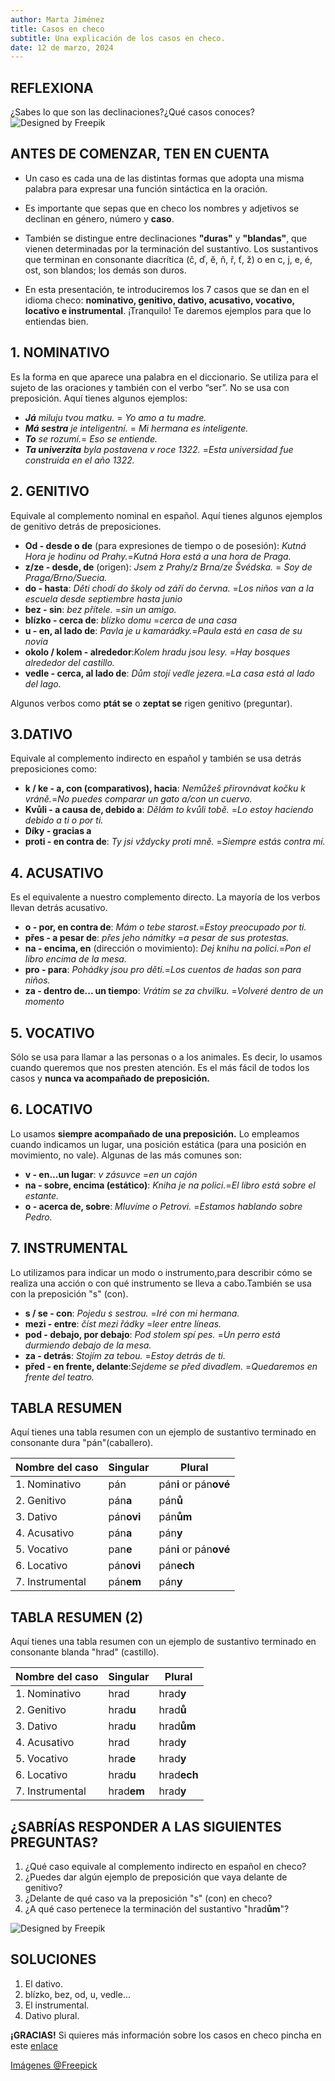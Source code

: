 ```yaml
---
author: Marta Jiménez
title: Casos en checo
subtitle: Una explicación de los casos en checo.
date: 12 de marzo, 2024
---
```


## REFLEXIONA
¿Sabes lo que son las declinaciones?¿Qué casos conoces?
![Designed by Freepik](images/brain.jpg)



## ANTES DE COMENZAR, TEN EN CUENTA

- Un caso es cada una de las distintas formas que adopta una misma palabra para expresar una función sintáctica en la oración.

- Es importante que sepas que en checo los nombres y adjetivos se declinan en género, número y **caso**. 

- También se distingue entre declinaciones **"duras"** y **"blandas"**, que vienen determinadas por la terminación del sustantivo. Los sustantivos que terminan en consonante diacrítica (č, ď, ě, ň, ř, ť, ž) o en c, j, e, é, ost, son blandos; los demás son duros.

- En esta presentación, te introduciremos los 7 casos que se dan en el idioma checo: **nominativo, genitivo, dativo, acusativo, vocativo, locativo e instrumental**. ¡Tranquilo! Te daremos ejemplos para que lo entiendas bien. 

## 1. NOMINATIVO

Es la forma en que aparece una palabra en el diccionario. Se utiliza para el sujeto de las oraciones y también con el verbo “ser”. No se usa con preposición. Aquí tienes algunos ejemplos:


- _**Já** miluju tvou matku._ = _Yo amo a tu madre._
- _**Má sestra** je inteligentní._ = _Mi hermana es inteligente._
- _**To** se rozumí._= _Eso se entiende._
- _**Ta univerzita** byla postavena v roce 1322._ =_Esta universidad fue construida en el año 1322._


## 2. GENITIVO
Equivale al complemento nominal en español. Aquí tienes algunos ejemplos de genitivo detrás de preposiciones. 

- **Od - desde o de** (para expresiones de tiempo o de posesión): _Kutná Hora je hodinu od Prahy._=_Kutná Hora está a una hora de Praga._
- **z/ze - desde, de** (origen): _Jsem z Prahy/z Brna/ze Švédska._ = _Soy de Praga/Brno/Suecia._
- **do - hasta**: _Děti chodí do školy od září do června._ =_Los niños van a la escuela desde septiembre hasta junio_
- **bez - sin**: _bez přítele._ =_sin un amigo._ 
- **blízko - cerca de**: _blízko domu_ =_cerca de una casa_
- **u - en, al lado de**: _Pavla je u kamarádky._=_Paula está en casa de su novia_
- **okolo / kolem - alrededor**:_Kolem hradu jsou lesy._ =_Hay bosques alrededor del castillo._
- **vedle - cerca, al lado de**: _Dům stojí vedle jezera._=_La casa está al lado del lago._


Algunos verbos como **ptát se** o **zeptat se** rigen genitivo (preguntar).

## 3.DATIVO  
Equivale al complemento indirecto en español y también se usa detrás preposiciones como: 

- **k / ke - a, con (comparativos), hacia**: _Nemůžeš přirovnávat kočku k vráně._=_No puedes comparar un gato a/con un cuervo._
- **Kvůli - a causa de, debido a**: _Dělám to kvůli tobě._ =_Lo estoy haciendo debido a ti o por ti._
- **Díky - gracias a**
- **proti - en contra de**: _Ty jsi vždycky proti mně._ =_Siempre estás contra mí._


## 4. ACUSATIVO
Es el equivalente a nuestro complemento directo. La mayoría de los verbos llevan detrás acusativo. 

- **o - por, en contra de**: _Mám o tebe starost._=_Estoy preocupado por ti._
- **přes - a pesar de**: _přes jeho námitky_ =_a pesar de sus protestas._
- **na - encima, en** (dirección o movimiento): _Dej knihu na polici._=_Pon el libro encima de la mesa._ 
- **pro - para**: _Pohádky jsou pro děti._=_Los cuentos de hadas son para niños._
- **za - dentro de... un tiempo**: _Vrátím se za chvilku._ =_Volveré dentro de un momento_


## 5. VOCATIVO

Sólo se usa para llamar a las personas o a los animales. Es decir, lo usamos cuando queremos que nos presten atención. Es el más fácil de todos los casos y **nunca va acompañado de preposición.**

## 6. LOCATIVO
Lo usamos **siempre acompañado de una preposición.** Lo empleamos cuando indicamos un lugar, una posición estática (para una posición en movimiento, no vale). Algunas de las más comunes son: 

- **v - en...un lugar**: _v zásuvce_ =_en un cajón_
- **na - sobre, encima (estático)**: _Kniha je na polici._=_El libro está sobre el estante._
- **o - acerca de, sobre**: _Mluvíme o Petrovi._ =_Estamos hablando sobre Pedro._


## 7. INSTRUMENTAL
Lo utilizamos para indicar un modo o instrumento,para describir cómo se realiza una acción o con qué instrumento se lleva a cabo.También se usa con la preposición "s" (con).

- **s / se - con**: _Pojedu s sestrou._ =_Iré con mi hermana._
- **mezi - entre**: _číst mezi řádky_ =_leer entre líneas._
- **pod - debajo, por debajo**: _Pod stolem spí pes._ =_Un perro está durmiendo debajo de la mesa._
- **za - detrás**: _Stojím za tebou._ =_Estoy detrás de ti._
- **před - en frente, delante**:_Sejdeme se před divadlem._ =_Quedaremos en frente del teatro._

## TABLA RESUMEN 

Aquí tienes una tabla resumen con un ejemplo de sustantivo terminado en consonante dura "pán"(caballero).

| Nombre del caso | Singular | Plural                |
|-----------------|----------|-----------------------|
|1. Nominativo    |pán       | pán**i** or pán**ové**|  
|2. Genitivo      |pán**a**  | pán**ů**              |
|3. Dativo        |pán**ovi**| pán**ům**             |
|4. Acusativo     |pán**a**  | pán**y**              |
|5. Vocativo      |pan**e**  | pán**i** or pán**ové**|
|6. Locativo      |pán**ovi**| pán**ech**            |
|7. Instrumental  |pán**em** | pán**y**              | 


## TABLA RESUMEN (2)

Aquí tienes una tabla resumen con un ejemplo de sustantivo terminado en consonante blanda "hrad" (castillo).

| Nombre del caso | Singular | Plural                |
|-----------------|----------|-----------------------|
|1. Nominativo    |hrad      | hrad**y**             |  
|2. Genitivo      |hrad**u** | hrad**ů**             |
|3. Dativo        |hrad**u** | hrad**ům**            |
|4. Acusativo     |hrad      | hrad**y**             |
|5. Vocativo      |hrad**e** | hrad**y**             |
|6. Locativo      |hrad**u** | hrad**ech**           |
|7. Instrumental  |hrad**em**| hrad**y**             | 

## ¿SABRÍAS RESPONDER A LAS SIGUIENTES PREGUNTAS?
1. ¿Qué caso equivale al complemento indirecto en español en checo?
2. ¿Puedes dar algún ejemplo de preposición que vaya delante de genitivo?
3. ¿Delante de qué caso va la preposición "s" (con) en checo?
4. ¿A qué caso pertenece la terminación del sustantivo "hrad**ům**"?

![Designed by Freepik](images/preguntas.jpg)

## SOLUCIONES
1. El dativo.
2. blízko, bez, od, u, vedle...
3. El instrumental.
4. Dativo plural.

**¡GRACIAS!**
Si quieres más información sobre los casos en checo pincha en este [enlace](https://www.youtube.com/watch?v=6Sw2XRZtQLQ)

[Imágenes @Freepick](https://www.freepik.es/)


